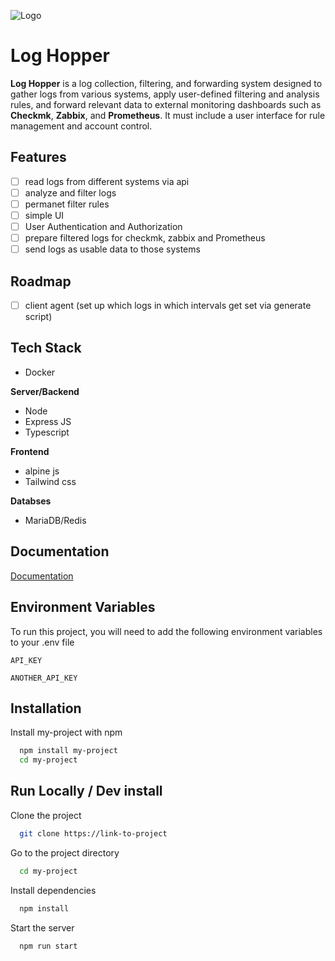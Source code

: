 
![Logo](https://dev-to-uploads.s3.amazonaws.com/uploads/articles/th5xamgrr6se0x5ro4g6.png)


# Log Hopper

**Log Hopper** is a log collection, filtering, and forwarding system designed to gather logs from various systems, apply user-defined filtering and analysis rules, and forward relevant data to external monitoring dashboards such as **Checkmk**, **Zabbix**, and **Prometheus**. It must include a user interface for rule management and account control.


## Features
 
- [ ] read logs from different systems via api
- [ ] analyze and filter logs 
- [ ] permanet filter rules
- [ ] simple UI
- [ ] User Authentication and Authorization
- [ ] prepare filtered logs for checkmk, zabbix and Prometheus 
- [ ] send logs as usable data to those systems  

## Roadmap
- [ ] client agent (set up which logs in which intervals get set via generate script)
## Tech Stack

- Docker

**Server/Backend**
- Node
- Express JS
- Typescript

**Frontend**
- alpine js
- Tailwind css

**Databses**
- MariaDB/Redis

## Documentation

[Documentation](./docs/index.md)


## Environment Variables

To run this project, you will need to add the following environment variables to your .env file

`API_KEY`

`ANOTHER_API_KEY`


## Installation

Install my-project with npm

```bash
  npm install my-project
  cd my-project
```
    
## Run Locally / Dev install

Clone the project

```bash
  git clone https://link-to-project
```

Go to the project directory

```bash
  cd my-project
```

Install dependencies

```bash
  npm install
```

Start the server

```bash
  npm run start
```

